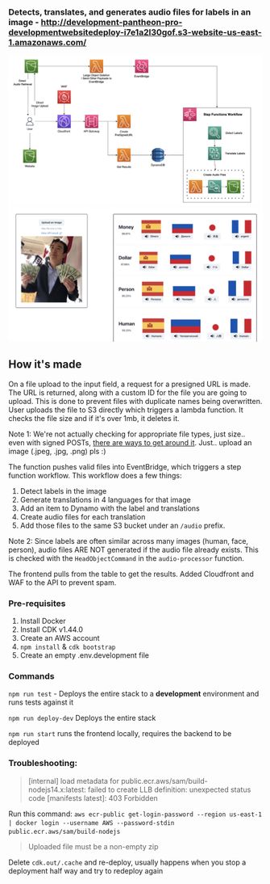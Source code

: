 ### Detects, translates, and generates audio files for labels in an image - http://development-pantheon-pro-developmentwebsitedeploy-i7e1a2l30gof.s3-website-us-east-1.amazonaws.com/

![infra](infra.png)
![sample](sample.png)

## How it's made

On a file upload to the input field, a request for a presigned URL is made. The URL is returned, along with a custom ID for the file you are going to upload. This is done to prevent files with duplicate names being overwritten. User uploads the file to S3 directly which triggers a lambda function. It checks the file size and if it's over 1mb, it deletes it.

Note 1: We're not actually checking for appropriate file types, just size.. even with signed POSTs, [there are ways to get around it](https://zaccharles.medium.com/s3-uploads-proxies-vs-presigned-urls-vs-presigned-posts-9661e2b37932). Just.. upload an image (.jpeg, .jpg, .png) pls :)

The function pushes valid files into EventBridge, which triggers a step function workflow. This workflow does a few things:

1. Detect labels in the image
2. Generate translations in 4 languages for that image
3. Add an item to Dynamo with the label and translations
4. Create audio files for each translation
5. Add those files to the same S3 bucket under an `/audio` prefix.

Note 2: Since labels are often similar across many images (human, face, person), audio files ARE NOT generated if the audio file already exists. This is checked with the `HeadObjectCommand` in the `audio-processor` function.

The frontend pulls from the table to get the results. Added Cloudfront and WAF to the API to prevent spam.

### Pre-requisites

1. Install Docker
2. Install CDK v1.44.0
3. Create an AWS account
4. `npm install` & `cdk bootstrap`
5. Create an empty .env.development file

### Commands

`npm run test` - Deploys the entire stack to a **development** environment and runs tests against it

`npm run deploy-dev` Deploys the entire stack

`npm run start` runs the frontend locally, requires the backend to be deployed

### Troubleshooting:

> [internal] load metadata for public.ecr.aws/sam/build-nodejs14.x:latest:
> failed to create LLB definition: unexpected status code [manifests latest]: 403 Forbidden

Run this command: `aws ecr-public get-login-password --region us-east-1 | docker login --username AWS --password-stdin public.ecr.aws/sam/build-nodejs`

> Uploaded file must be a non-empty zip

Delete `cdk.out/.cache` and re-deploy, usually happens when you stop a deployment half way and try to redeploy again
